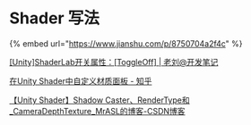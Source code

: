 # Shader 写法

{% embed url="https://www.jianshu.com/p/8750704a2f4c" %}

[\[Unity\]ShaderLab开关属性：\[ToggleOff\] | 老刘@开发笔记](http://blog.coolcoding.cn/?p=2453)

[在Unity Shader中自定义材质面板 - 知乎](https://zhuanlan.zhihu.com/p/78589597)

[【Unity Shader】Shadow Caster、RenderType和\_CameraDepthTexture\_MrASL的博客-CSDN博客](https://blog.csdn.net/mobilebbki399/article/details/50559732)
